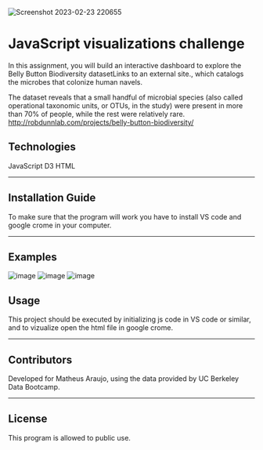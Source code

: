 ![Screenshot 2023-02-23 220655](https://user-images.githubusercontent.com/75823252/221104851-893dafbb-362c-4cca-89bb-cdfb9937f1f0.png)

# JavaScript visualizations challenge

In this assignment, you will build an interactive dashboard to explore the Belly Button Biodiversity datasetLinks to an external site., which catalogs the microbes that colonize human navels.

The dataset reveals that a small handful of microbial species (also called operational taxonomic units, or OTUs, in the study) were present in more than 70% of people, while the rest were relatively rare.
http://robdunnlab.com/projects/belly-button-biodiversity/

## Technologies

JavaScript
D3
HTML


---

## Installation Guide

To make sure that the program will work you have to install VS code and google crome in your computer.
 

---

## Examples
![image](https://github.com/matheus-g-a/belly-button-challenge/assets/75823252/702b4597-e1e0-4f8c-b099-890a9804f3aa)
![image](https://github.com/matheus-g-a/belly-button-challenge/assets/75823252/26397842-a9b1-4637-a03e-15417560d06f)
![image](https://github.com/matheus-g-a/belly-button-challenge/assets/75823252/fee1549f-06c1-4a56-adc7-b029688d4ecf)




## Usage

This project should be executed by initializing js code in VS code or similar, and to vizualize open the html file in google crome.


---

## Contributors

Developed for Matheus Araujo, using the data provided by UC Berkeley Data Bootcamp.

---

## License

This program is allowed to public use.
